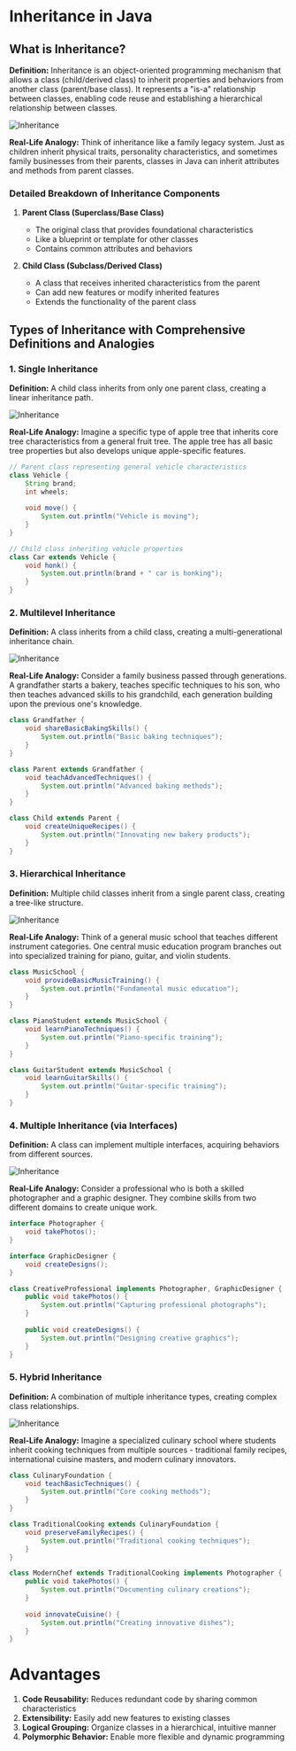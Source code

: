 # Inheritance in Java

## What is Inheritance? 

**Definition:** Inheritance is an object-oriented programming mechanism that allows a class (child/derived class) to inherit properties and behaviors from another class (parent/base class). It represents a "is-a" relationship between classes, enabling code reuse and establishing a hierarchical relationship between classes.

![Inheritance](https://seleniumautomationtester.wordpress.com/wp-content/uploads/2017/03/inheritance-1.gif "Inheritance")

**Real-Life Analogy:** Think of inheritance like a family legacy system. Just as children inherit physical traits, personality characteristics, and sometimes family businesses from their parents, classes in Java can inherit attributes and methods from parent classes.

### Detailed Breakdown of Inheritance Components

1. **Parent Class (Superclass/Base Class)**
   - The original class that provides foundational characteristics
   - Like a blueprint or template for other classes
   - Contains common attributes and behaviors

2. **Child Class (Subclass/Derived Class)**
   - A class that receives inherited characteristics from the parent
   - Can add new features or modify inherited features
   - Extends the functionality of the parent class

## Types of Inheritance with Comprehensive Definitions and Analogies

### 1. Single Inheritance
**Definition:** A child class inherits from only one parent class, creating a linear inheritance path.

![Inheritance](https://www.trytoprogram.com/images/single-inheritance.jpg "Inheritance")

**Real-Life Analogy:** Imagine a specific type of apple tree that inherits core tree characteristics from a general fruit tree. The apple tree has all basic tree properties but also develops unique apple-specific features.

```java
// Parent class representing general vehicle characteristics
class Vehicle {
    String brand;
    int wheels;
    
    void move() {
        System.out.println("Vehicle is moving");
    }
}

// Child class inheriting vehicle properties
class Car extends Vehicle {
    void honk() {
        System.out.println(brand + " car is honking");
    }
}
```

### 2. Multilevel Inheritance
**Definition:** A class inherits from a child class, creating a multi-generational inheritance chain.

![Inheritance](https://www.trytoprogram.com/images/multi-level-inheritance.jpg "Inheritance")

**Real-Life Analogy:** Consider a family business passed through generations. A grandfather starts a bakery, teaches specific techniques to his son, who then teaches advanced skills to his grandchild, each generation building upon the previous one's knowledge.

```java
class Grandfather {
    void shareBasicBakingSkills() {
        System.out.println("Basic baking techniques");
    }
}

class Parent extends Grandfather {
    void teachAdvancedTechniques() {
        System.out.println("Advanced baking methods");
    }
}

class Child extends Parent {
    void createUniqueRecipes() {
        System.out.println("Innovating new bakery products");
    }
}
```

### 3. Hierarchical Inheritance
**Definition:** Multiple child classes inherit from a single parent class, creating a tree-like structure.

![Inheritance](https://www.trytoprogram.com/images/heirarchical-inheritance.jpg "Inheritance")

**Real-Life Analogy:** Think of a general music school that teaches different instrument categories. One central music education program branches out into specialized training for piano, guitar, and violin students.

```java
class MusicSchool {
    void provideBasicMusicTraining() {
        System.out.println("Fundamental music education");
    }
}

class PianoStudent extends MusicSchool {
    void learnPianoTechniques() {
        System.out.println("Piano-specific training");
    }
}

class GuitarStudent extends MusicSchool {
    void learnGuitarSkills() {
        System.out.println("Guitar-specific training");
    }
}
```

### 4. Multiple Inheritance (via Interfaces)
**Definition:** A class can implement multiple interfaces, acquiring behaviors from different sources.

![Inheritance](https://www.trytoprogram.com/images/multiple-inheritance.jpg "Inheritance")

**Real-Life Analogy:** Consider a professional who is both a skilled photographer and a graphic designer. They combine skills from two different domains to create unique work.

```java
interface Photographer {
    void takePhotos();
}

interface GraphicDesigner {
    void createDesigns();
}

class CreativeProfessional implements Photographer, GraphicDesigner {
    public void takePhotos() {
        System.out.println("Capturing professional photographs");
    }
    
    public void createDesigns() {
        System.out.println("Designing creative graphics");
    }
}
```

### 5. Hybrid Inheritance
**Definition:** A combination of multiple inheritance types, creating complex class relationships.

![Inheritance](https://www.trytoprogram.com/images/hybrid-inheritance.jpg "Inheritance")

**Real-Life Analogy:** Imagine a specialized culinary school where students inherit cooking techniques from multiple sources - traditional family recipes, international cuisine masters, and modern culinary innovators.

```java
class CulinaryFoundation {
    void teachBasicTechniques() {
        System.out.println("Core cooking methods");
    }
}

class TraditionalCooking extends CulinaryFoundation {
    void preserveFamilyRecipes() {
        System.out.println("Traditional cooking techniques");
    }
}

class ModernChef extends TraditionalCooking implements Photographer {
    public void takePhotos() {
        System.out.println("Documenting culinary creations");
    }
    
    void innovateCuisine() {
        System.out.println("Creating innovative dishes");
    }
}
```
# Advantages
1. **Code Reusability:** Reduces redundant code by sharing common characteristics
2. **Extensibility:** Easily add new features to existing classes
3. **Logical Grouping:** Organize classes in a hierarchical, intuitive manner
4. **Polymorphic Behavior:** Enable more flexible and dynamic programming

